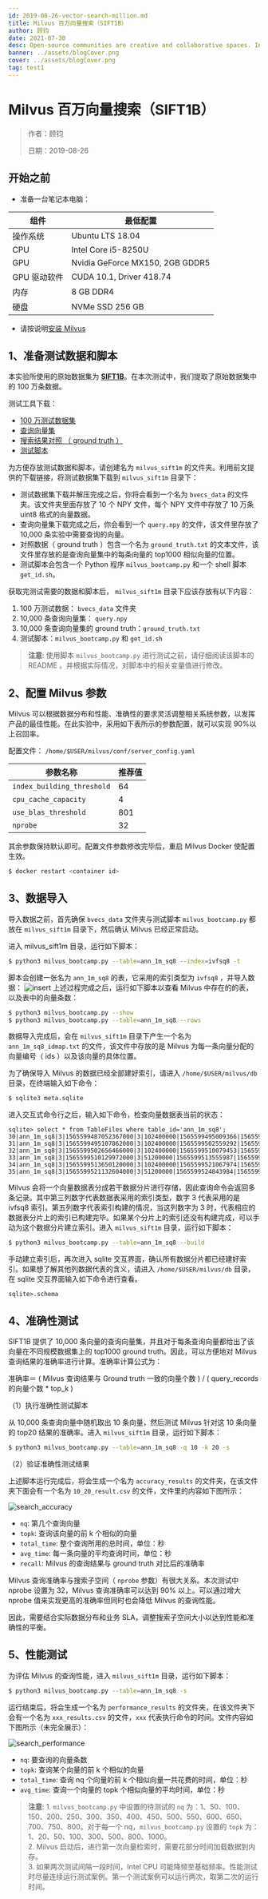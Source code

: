 ```yaml
---
id: 2019-08-26-vector-search-million.md
title: Milvus 百万向量搜索（SIFT1B）
author: 顾钧
date: 2021-07-30
desc: Open-source communities are creative and collaborative spaces. In that vein, the Milvus
banner: ../assets/blogCover.png
cover: ../assets/blogCover.png
tag: test1
---
```


# Milvus 百万向量搜索（SIFT1B）

> 作者：顾钧
>
> 日期：2019-08-26

## 开始之前

- 准备一台笔记本电脑：

| 组件         | 最低配置                        |
| ------------ | ------------------------------- |
| 操作系统     | Ubuntu LTS 18.04                |
| CPU          | Intel Core i5-8250U             |
| GPU          | Nvidia GeForce MX150, 2GB GDDR5 |
| GPU 驱动软件 | CUDA 10.1, Driver 418.74        |
| 内存         | 8 GB DDR4                       |
| 硬盘         | NVMe SSD 256 GB                 |

- 请按说明[安装 Milvus](https://github.com/milvus-io/docs/blob/branch-0.3.1/QuickStart.md)

## 1、准备测试数据和脚本

本实验所使用的原始数据集为 [**SIFT1B**](http://corpus-texmex.irisa.fr/)。在本次测试中，我们提取了原始数据集中的 100 万条数据。

测试工具下载：

- [100 万测试数据集](https://pan.baidu.com/s/1nVIIxO8MnOle339iYs2dUw)
- [查询向量集](https://pan.baidu.com/s/1mBRM1cJZ6QWehDuddOYl4A)
- [搜索结果对照 （ ground truth ）](https://pan.baidu.com/s/1-95nJvW3vx2Cq9wqBWOFaA)
- [测试脚本](https://github.com/milvus-io/bootcamp/tree/0.3.1/scripts)

为方便存放测试数据和脚本，请创建名为 `milvus_sift1m` 的文件夹。利用前文提供的下载链接，将测试数据集下载到 `milvus_sift1m` 目录下：

- 测试数据集下载并解压完成之后，你将会看到一个名为 `bvecs_data` 的文件夹。该文件夹里面存放了 10 个 NPY 文件，每个 NPY 文件中存放了 10 万条 uint8 格式的向量数据。
- 查询向量集下载完成之后，你会看到一个 `query.npy` 的文件，该文件里存放了 10,000 条实验中需要查询的向量。
- 对照数据（ ground truth ）包含一个名为 `ground_truth.txt` 的文本文件，该文件里存放的是查询向量集中的每条向量的 top1000 相似向量的位置。
- 测试脚本会包含一个 Python 程序 `milvus_bootcamp.py` 和一个 shell 脚本 `get_id.sh`。

获取完测试需要的数据和脚本后， `milvus_sift1m` 目录下应该存放有以下内容：

1. 100 万测试数据： `bvecs_data` 文件夹
2. 10,000 条查询向量集： `query.npy`
3. 10,000 条查询向量集的 ground truth：`ground_truth.txt`
4. 测试脚本：`milvus_bootcamp.py` 和 `get_id.sh`

> **注意**: 使用脚本 `milvus_bootcamp.py` 进行测试之前，请仔细阅读该脚本的 README 。并根据实际情况，对脚本中的相关变量值进行修改。

## 2、配置 Milvus 参数

Milvus 可以根据数据分布和性能、准确性的要求灵活调整相关系统参数，以发挥产品的最佳性能。在此实验中，采用如下表所示的参数配置，就可以实现 90%以上召回率。

配置文件： `/home/$USER/milvus/conf/server_config.yaml`

| 参数名称                   | 推荐值 |
| -------------------------- | ------ |
| `index_building_threshold` | 64     |
| `cpu_cache_capacity`       | 4      |
| `use_blas_threshold`       | 801    |
| `nprobe`                   | 32     |

其余参数保持默认即可。配置文件参数修改完毕后，重启 Milvus Docker 使配置生效。

```bash
$ docker restart <container id>
```

## 3、数据导入

导入数据之前，首先确保 `bvecs_data` 文件夹与测试脚本 `milvus_bootcamp.py` 都放在 `milvus_sift1m` 目录下，然后确认 Milvus 已经正常启动。

进入 milvus_sift1m 目录，运行如下脚本：

```bash
$ python3 milvus_bootcamp.py --table=ann_1m_sq8 --index=ivfsq8 -t
```

脚本会创建一张名为 `ann_1m_sq8` 的表，它采用的索引类型为 `ivfsq8` ，并导入数据：
![insert](https://raw.githubusercontent.com/milvus-io/community/master/blog/assets/data_insert.png)
上述过程完成之后，运行如下脚本以查看 Milvus 中存在的的表，以及表中的向量条数：

```bash
$ python3 milvus_bootcamp.py --show
$ python3 milvus_bootcamp.py --table=ann_1m_sq8 --rows
```

数据导入完成后，会在 `milvus_sift1m` 目录下产生一个名为 `ann_1m_sq8_idmap.txt` 的文件，该文件中存放的是 Milvus 为每一条向量分配的向量编号（ ids ）以及该向量的具体位置。

为了确保导入 Milvus 的数据已经全部建好索引，请进入 `/home/$USER/milvus/db` 目录，在终端输入如下命令：

```bash
$ sqlite3 meta.sqlite
```

进入交互式命令行之后，输入如下命令，检查向量数据表当前的状态：

```sqlite
sqlite> select * from TableFiles where table_id='ann_1m_sq8';
30|ann_1m_sq8|3|1565599487052367000|3|102400000|1565599495009366|1565599487052372|1190712
31|ann_1m_sq8|3|1565599495107862000|3|102400000|1565599502559292|1565599495107863|1190712
32|ann_1m_sq8|3|1565599502656466000|3|102400000|1565599510079453|1565599502656467|1190712
33|ann_1m_sq8|3|1565599510129972000|3|51200000|1565599513555987|1565599510129973|1190712
34|ann_1m_sq8|3|1565599513650120000|3|102400000|1565599521067974|1565599513650121|1190712
35|ann_1m_sq8|3|1565599521132604000|3|51200000|1565599524843984|1565599521132605|1190712
```

Milvus 会将一个向量数据表分成若干数据分片进行存储，因此查询命令会返回多条记录。其中第三列数字代表数据表采用的索引类型，数字 3 代表采用的是 ivfsq8 索引。第五列数字代表索引构建的情况，当这列数字为 3 时，代表相应的数据表分片上的索引已构建完毕。如果某个分片上的索引还没有构建完成，可以手动为这个数据分片建立索引。进入 `milvus_sift1m` 目录，运行如下脚本：

```bash
$ python3 milvus_bootcamp.py --table=ann_1m_sq8 --build
```

手动建立索引后，再次进入 sqlite 交互界面，确认所有数据分片都已经建好索引。如果想了解其他列数据代表的含义，请进入 `/home/$USER/milvus/db` 目录，在 sqlite 交互界面输入如下命令进行查看。

```sqlite
sqlite>.schema
```

## 4、准确性测试

SIFT1B 提供了 10,000 条向量的查询向量集，并且对于每条查询向量都给出了该向量在不同规模数据集上的 top1000 ground truth。因此，可以方便地对 Milvus 查询结果的准确率进行计算。准确率计算公式为：

准确率＝ ( Milvus 查询结果与 Ground truth 一致的向量个数 ) / ( query_records 的向量个数 \* top_k )

（1）执行准确性测试脚本

从 10,000 条查询向量中随机取出 10 条向量，然后测试 Milvus 针对这 10 条向量的 top20 结果的准确率。进入 `milvus_sift1m` 目录，运行如下脚本：

```bash
$ python3 milvus_bootcamp.py --table=ann_1m_sq8 -q 10 -k 20 -s
```

（2）验证准确性测试结果

上述脚本运行完成后，将会生成一个名为 `accuracy_results` 的文件夹，在该文件夹下面会有一个名为 `10_20_result.csv` 的文件，文件里的内容如下图所示：

![search_accuracy](https://raw.githubusercontent.com/milvus-io/community/master/blog/assets/accuracy.png)

- `nq`: 第几个查询向量
- `topk`: 查询该向量的前 k 个相似的向量
- `total_time`: 整个查询所用的总时间，单位：秒
- `avg_time`: 每一条向量的平均查询时间，单位：秒
- `recall`: Milvus 的查询结果与 ground truth 对比后的准确率

Milvus 查询准确率与搜索子空间（ `nprobe` 参数）有很大关系。本次测试中 nprobe 设置为 32，Milvus 查询准确率可以达到 90% 以上。可以通过增大 nprobe 值来实现更高的准确率但同时也会降低 Milvus 的查询性能。

因此，需要结合实际数据分布和业务 SLA，调整搜索子空间大小以达到性能和准确性的平衡。

## 5、性能测试

为评估 Milvus 的查询性能，进入 `milvus_sift1m` 目录，运行如下脚本：

```bash
$ python3 milvus_bootcamp.py --table=ann_1m_sq8 -s
```

运行结束后，将会生成一个名为 `performance_results` 的文件夹，在该文件夹下会有一个名为 `xxx_results.csv` 的文件，`xxx` 代表执行命令的时间。文件内容如下图所示（未完全展示）：

![search_performance](https://raw.githubusercontent.com/milvus-io/community/master/blog/assets/performance.png)

- `nq`: 要查询的向量条数
- `topk`: 查询某个向量的前 k 个相似的向量
- `total_time`: 查询 nq 个向量的前 k 个相似向量一共花费的时间，单位：秒
- `avg_time`: 查询一个向量的 topk 个相似向量的平均时间，单位：秒

> **注意**: 1. `milvus_bootcamp.py` 中设置的待测试的 `nq` 为：1、50、100、150、200、250、300、350、400、450、500、550、600、650、700、750、800。对于每一个 nq，`milvus_bootcamp.py` 设置的 `topk` 为：1、20、50、100、300、500、800、1000。<br/> 2. Milvus 启动后，进行第一次向量检索时，需要花部分时间加载数据到内存。<br/> 3. 如果两次测试间隔一段时间，Intel CPU 可能降频至基础频率。性能测试时尽量连续运行测试案例。第一个测试案例可以运行两次，取第二次的运行时间。
